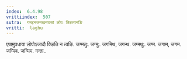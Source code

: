 ```yaml
---
index:  6.4.98
vrittiindex:  507
sutra:  गमहनजनखनघसां लोपः क्ङित्यनङि
vritti:  laghu 
---
```


एषामुपधाया लोपोऽजादौ क्ङिति न त्वङि. जग्मतुः. जग्मुः. जगमिथ, जगन्थ. जग्मथुः. जग्म. जगाम, जगम. जग्मिव. जग्मिम. गन्ता..

